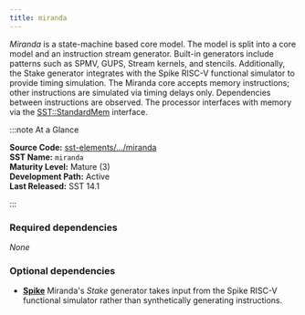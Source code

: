 ```yaml
---
title: miranda
---
```


*Miranda* is a state-machine based core model. The model is split into a core model and an instruction stream generator. Built-in generators include patterns such as SPMV, GUPS, Stream kernels, and stencils. Additionally, the Stake generator integrates with the Spike RISC-V functional simulator to provide timing simulation. The Miranda core accepts memory instructions; other instructions are simulated via timing delays only. Dependencies between instructions are observed. The processor interfaces with memory via the [SST::StandardMem](../../core/iface/StandardMem/class) interface.

:::note At a Glance

**Source Code:** [sst-elements/.../miranda](https://github.com/sstsimulator/sst-elements/tree/master/src/sst/elements/miranda) &nbsp;  
**SST Name:** `miranda` &nbsp;  
**Maturity Level:** Mature (3) &nbsp;  
**Development Path:** Active &nbsp;   
**Last Released:** SST 14.1

:::

### Required dependencies
*None*

### Optional dependencies

* [**Spike**](https://github.com/riscv-software-src/riscv-isa-sim) Miranda's *Stake* generator takes input from the Spike RISC-V functional simulator rather than synthetically generating instructions.
